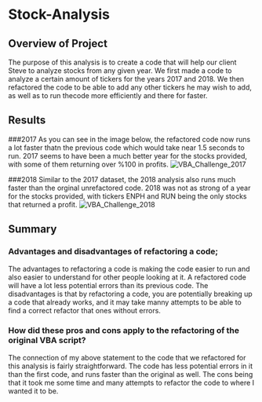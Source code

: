 # Stock-Analysis

## Overview of Project
The purpose of this analysis is to create a code that will help our client Steve to analyze stocks from any given year. We first made a code to analyze a certain amount of tickers for the years 2017 and 2018. We then refactored the code to be able to add any other tickers he may wish to add, as well as to run thecode more efficiently and there for faster.


## Results
###2017
As you can see in the image below, the refactored code now runs a lot faster thatn the previous code which would take near 1.5 seconds to run. 2017 seems to have been a much better year for the stocks provided, with some of them returning over %100 in profits.
![VBA_Challenge_2017](https://user-images.githubusercontent.com/118485409/207927645-9f684e10-742d-4ba5-b23a-c0b03452b6a0.png)

###2018
Similar to the 2017 dataset, the 2018 analysis also runs much faster than the orginal unrefactored code. 2018 was not as strong of a year for the stocks provided, with tickers ENPH and RUN being the only stocks that returned a profit.
![VBA_Challenge_2018](https://user-images.githubusercontent.com/118485409/207927666-d33bd981-9b34-4526-9525-647d888ed1af.png)


## Summary 


### Advantages and disadvantages of refactoring a code;
The advantages to refactoring a code is making the code easier to run and also easier to understand for other people looking at it. A refactored code will have a lot less potential errors than its previous code. The disadvantages is that by refactoring a code, you are potentially breaking up a code that already works, and it may take manny attempts to be able to find a correct refactor that ones without errors.
### How did these pros and cons apply to the refactoring of the original VBA script?
The connection of my above statement to the code that we refactored for this analysis is fairly straightforward. The code has less potential errors in it than the first code, and runs faster than the original as well. The cons being that it took me some time and many attempts to refactor the code to where I wanted it to be.

